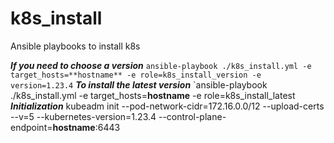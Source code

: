 # k8s_install
Ansible playbooks to install k8s

***If you need to choose a version***
`ansible-playbook ./k8s_install.yml -e target_hosts=**hostname** -e role=k8s_install_version -e version=1.23.4`
***To install the latest version***
`ansible-playbook ./k8s_install.yml -e target_hosts=**hostname** -e role=k8s_install_latest
***Initialization***
kubeadm init --pod-network-cidr=172.16.0.0/12 --upload-certs --v=5 --kubernetes-version=1.23.4 --control-plane-endpoint=**hostname**:6443

